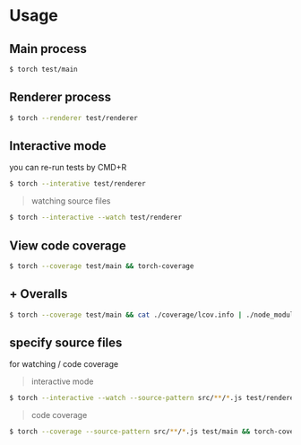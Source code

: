 # Usage

## Main process

```bash
$ torch test/main
```

## Renderer process

```bash
$ torch --renderer test/renderer
```

## Interactive mode

you can re-run tests by CMD+R

```bash
$ torch --interative test/renderer
```

> watching source files

```bash
$ torch --interactive --watch test/renderer
```

## View code coverage

```bash
$ torch --coverage test/main && torch-coverage
```

## + Overalls

```bash
$ torch --coverage test/main && cat ./coverage/lcov.info | ./node_modules/coveralls/bin/coveralls.js && rm -rf ./coverage
```

## specify source files

for watching / code coverage

> interactive mode

```bash
$ torch --interactive --watch --source-pattern src/**/*.js test/renderer
```

> code coverage

```bash
$ torch --coverage --source-pattern src/**/*.js test/main && torch-coverage
```

